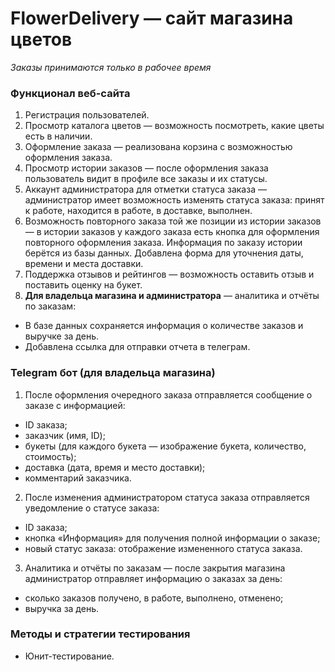 # FlowerDelivery — сайт магазина цветов

*Заказы принимаются только в рабочее время*

### Функционал веб-сайта
1.	Регистрация пользователей.
2.	Просмотр каталога цветов — возможность посмотреть, какие цветы есть в наличии.
3.	Оформление заказа — реализована корзина с возможностью оформления заказа.
4.	Просмотр истории заказов — после оформления заказа пользователь видит в профиле все заказы и их статусы.
5.	Аккаунт администратора для отметки статуса заказа — администратор имеет возможность изменять статуса заказа: принят к работе, находится в работе, в доставке, выполнен.
6.	Возможность повторного заказа той же позиции из истории заказов — в истории заказов у каждого заказа есть кнопка для оформления повторного оформления заказа. Информация по заказу истории берётся из базы данных. Добавлена форма для уточнения даты, времени и места доставки.
7.	Поддержка отзывов и рейтингов — возможность оставить отзыв и поставить оценку на букет.
8.	**Для владельца магазина и администратора** — аналитика и отчёты по заказам:
   *	В базе данных сохраняется информация о количестве заказов и выручке за день. 
   *	Добавлена ссылка для отправки отчета в телеграм.
   
### Telegram бот (для владельца магазина)
1.	После оформления очередного заказа отправляется сообщение о заказе с информацией:
   *	ID заказа;
   *	заказчик (имя, ID); 
   *	букеты (для каждого букета — изображение букета, количество, стоимость);
   *	доставка (дата, время и место доставки);
   *	комментарий заказчика.
2.	После изменения администратором статуса заказа отправляется уведомление о статусе заказа:
   *	ID заказа;
   *    кнопка «Информация» для получения полной информации о заказе;
   *	новый статус заказа: отображение измененного статуса заказа.
3.   Аналитика и отчёты по заказам — после закрытия магазина администратор отправляет информацию о заказах за день: 
   *	сколько заказов получено, в работе, выполнено, отменено;
   *	выручка за день.

### Методы и стратегии тестирования
*   Юнит-тестирование.






 
